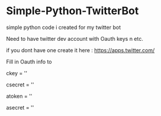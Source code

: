 # Simple-Python-TwitterBot
simple python code i created for my twitter bot

Need to have twitter dev account with Oauth keys n etc.

if you dont have one create it here : https://apps.twitter.com/


Fill in Oauth info to

ckey = ''

csecret = ''

atoken = ''

asecret = ''
